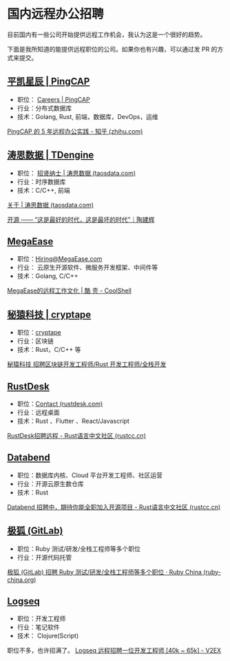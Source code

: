 
# 国内远程办公招聘

目前国内有一些公司开始提供远程工作机会，我认为这是一个很好的趋势。

下面是我所知道的能提供远程职位的公司。如果你也有兴趣，可以通过发 PR 的方式来提交。


## [平凯星辰 | PingCAP](https://pingcap.com/index.html)
- 职位： [Careers | PingCAP](https://pingcap.com/careers/#see-more-positions)
- 行业：分布式数据库
- 技术：Golang, Rust, 前端，数据库，DevOps，运维

[PingCAP 的 5 年远程办公实践 - 知乎 (zhihu.com)](https://zhuanlan.zhihu.com/p/104184804)

## [涛思数据 | TDengine](https://www.taosdata.com/en/)
- 职位： [招贤纳士 | 涛思数据 (taosdata.com)](https://www.taosdata.com/cn/careers/)
- 行业：时序数据库
- 技术：C/C++, 前端

[关于 | 涛思数据 (taosdata.com)](https://www.taosdata.com/cn/about/)

[开源 —— “这是最好的时代，这是最坏的时代”｜陶建辉](https://xueqiu.com/4826147079/166899232)

## [MegaEase](https://www.megaease.com/zh/)
- 职位：[Hiring@MegaEase.com](mailto:Hiring@MegaEase.com)
- 行业： 云原生开源软件、微服务开发框架、中间件等
- 技术：Golang, C/C++

[MegaEase的远程工作文化 | 酷 壳 - CoolShell](https://coolshell.cn/articles/20765.html)

## [秘猿科技 | cryptape](https://www.cryptape.com/)
- 职位：[cryptape](https://www.cryptape.com/join)
- 行业：区块链
- 技术：Rust，C/C++ 等

[秘猿科技 招聘区块链开发工程师/Rust 开发工程师/全栈开发](https://www.v2ex.com/t/825555#reply2)

## [RustDesk](https://rustdesk.com/)
- 职位：[Contact (rustdesk.com)](https://rustdesk.com/contact/)
- 行业：远程桌面
- 技术：Rust 、Flutter 、React/Javascript

[RustDesk招聘远程 - Rust语言中文社区 (rustcc.cn)](https://rustcc.cn/article?id=dcc0bce8-1c48-4aeb-8fbd-d100c4a184ed)

## [Databend](https://databend.rs/)
- 职位：数据库内核、Cloud 平台开发工程师、社区运营
- 行业：开源云原生数仓库
- 技术：Rust

[Databend 招聘中，期待你能全职加入开源项目 - Rust语言中文社区 (rustcc.cn)](https://rustcc.cn/article?id=1d8ca553-0fff-46d8-8e24-86c1798a5184)


## [极狐 (GitLab)](https://about.gitlab.cn/)
- 职位：Ruby 测试/研发/全栈工程师等多个职位
- 行业：开源代码托管

[极狐 (GitLab) 招聘 Ruby 测试/研发/全栈工程师等多个职位 · Ruby China (ruby-china.org)](https://ruby-china.org/topics/41933)

## [Logseq](https://logseq.com/)
- 职位：开发工程师
- 行业：笔记软件
- 技术： Clojure(Script)

职位不多，也许招满了。
[Logseq 远程招聘一位开发工程师 [40k ~ 65k] - V2EX](https://www.v2ex.com/t/808850)